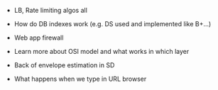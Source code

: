 - LB, Rate limiting algos all

- How do DB indexes work (e.g. DS used and implemented like B+...)
- Web app firewall
- Learn more about OSI model and what works in which layer
- Back of envelope estimation in SD
- What happens when we type in URL browser
